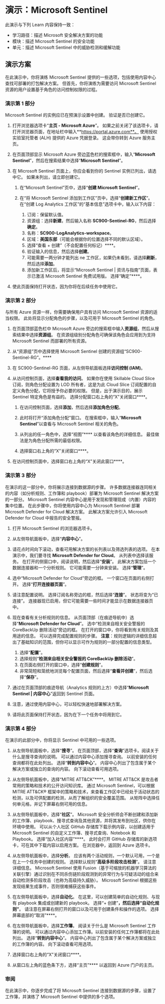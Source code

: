 <!---
---
Demo: Title: 'Microsoft Sentinel' Learning Path/Module/Title: '学习路径：描述 Microsoft 安全性解决方案的功能；模块 3：描述 Microsoft Sentinel 的安全性功能；第 3 单元：描述 Microsoft Sentinel 中的威胁检测和缓解功能'
---
--->

# 演示：Microsoft Sentinel

此演示与下列 Learn 内容保持一致：

- 学习路径：描述 Microsoft 安全解决方案的功能
- 模块：描述 Microsoft Sentinel 的安全功能
- 单元：描述 Microsoft Sentinel 中的威胁检测和缓解功能

## 演示方案

在此演示中，你将演练 Microsoft Sentinel 提供的一些选项，包括使用内容中心查找可部署的打包解决方案。  但首先，你将演练为需要访问 Microsoft Sentinel 资源的用户设置基于角色的访问控制权限的过程。

### 演示第 1 部分

Microsoft Sentinel 的实例应已在预演示设置中创建。 验证是否已创建它。

1. 打开浏览器选项卡“**主页 - Microsoft Azure**”。  如果之前关闭了该选项卡，请打开浏览器页面，在地址栏中输入**https://portal.azure.com**。 使用授权实验室托管者 (ALH) 提供的 Azure 凭据登录。  这会带你转到 Azure 服务主页。

1. 在页面顶部显示 Microsoft Azure 旁边蓝色栏的搜索框中，输入“**Microsoft Sentinel**”，然后在搜索结果中选择“**Microsoft Sentinel**”。  

1. 在 Microsoft Sentinel 页面上，你应会看到你的 Sentinel 实例已列出，请选中它。  如果未列出，请立即创建它。
    1. 在“Microsoft Sentinel”页中，选择“**创建 Microsoft Sentinel**”。

    1. 在“将 Microsoft Sentinel 添加到工作区”页中，选择“**创建新工作区**”。 在“创建 Log Analytics 工作区”的“基本信息”选项卡中，输入以下内容：
        1. 订阅：保留默认值。
        1. 资源组：选择**新建**，然后输入名称 **SC900-Sentinel-RG**，然后选择**确定**。
        1. 名称：**SC900-LogAnalytics-workspace**。
        1. 区域：**美国东部**（可能会根据你的位置选择不同的默认区域）。
        1. 选择“查看 + 创建”（不会配置任何标记）****。
        1. 验证输入的信息，然后选择**创建**。
        1. 可能需要一两分钟才能列出 ne 工作区，如果仍未看到，请选择**刷新**，然后选择**添加**。
        1. 添加新工作区后，将显示“Microsoft Sentinel | 资讯与指南”页面，表示已激活 Microsoft Sentinel 免费试用版。  选择“确定”****。

1. 使此页面保持打开状态，因为你将在后续任务中使用它。

### 演示第 2 部分

与所有 Azure 资源一样，你需要确保用户具有访问 Microsoft Sentinel 资源的适当权限。 此处将显示分配角色的步骤，以及可用于 Microsoft Sentinel 的角色。  

1. 在页面顶部蓝色栏中 Microsoft Azure 旁边的搜索框中输入**资源组**，然后从搜索结果中选择**资源组**。 在资源组级别分配角色可确保该角色会应用到为支持 Microsoft Sentinel 而部署的所有资源。

1. 从“资源组”页中选择使用 Microsoft Sentinel 创建的资源组“SC900-Sentinel-RG”。****

1. 在 SC900-Sentinel-RG 页面，从左侧导航面板选择**访问控制 (IAM)**。

1. 从访问控制页面，选择**查看我的访问**。  如果你在使用 Skillable Cloud Slice 订阅，则角色分配设置为 LOD 所有者，这是为此 Cloud Slice 订阅配置的自定义角色分配，它将授予你必要的权限。 但是，出于演示目的，展示 Sentinel 特定角色是有益的。  选择分配窗口右上角的“X”关闭窗口****。

    1. 在访问控制页面，选择**添加**，然后选择**添加角色分配**。

    1. 此时将打开“添加角色分配”窗口。  在搜索框中，输入“**Microsoft Sentinel**”以查看与 Microsoft Sentinel 相关的角色。
    1. 从列出的任一角色中，选择“视图”**** 以查看该角色的详细信息。  最佳做法是为角色分配所需的最低权限。  

    1. 选择窗口右上角的“X”关闭窗口****。

1. 在访问控制页面中，选择窗口右上角的“X”关闭此窗口****。

### 演示第 3 部分

在演示的这一部分中，你将展示连接到数据源的步骤。 许多数据连接器连同相关的内容（如分析规则、工作簿和 playbook）部署为 Microsoft Sentinel 解决方案的一部分。 Microsoft Sentinel 内容中心是用于发现和管理现成（内置）内容的集中位置。 在此步骤中，你将使用内容中心为 Microsoft Sentinel 部署 Microsoft Defender for Cloud 解决方案。  此解决方案允许引入 Microsoft Defender for Cloud 中报告的安全警报。

1. 打开 Microsoft Sentinel 的浏览器选项卡。

1. 从左侧导航面板中，选择“**内容中心**”。

1. 请花点时间向下滚动，查看可用解决方案的长列表以及筛选列表的选项。  在本演示中，我们要寻找 **Microsoft Defender for Cloud**。  从列表中选择该服务。  在打开的侧窗口中，阅读说明，然后选择“**安装**”。  此解决方案包括一个数据连接器和一个分析规则。 它可能需要一分钟来安装。  选择“**管理**”。

1. 选中“Microsoft Defender for Cloud”旁边的框。  一个窗口在页面的右侧打开。  选择“**打开连接器页面**”。

1. 请注意配置说明。  选择订阅名称旁边的框，然后选择“**连接**”。  状态将变为“已连接”。  连接器现已启用，但它可能需要一些时间才能显示在数据连接器页中。  

1. 现在查看有关分析规则的信息。  从页面顶部（在痕迹导航中）选择“**Microsoft Defender for Cloud**”。  选中“检测来自相关安全警报的 CoreBackUp 删除活动”旁边的框。 在打开的窗口中，你将看到有关规则及其用途的信息。  可以选择完成配置规则的步骤。  **注意**：规则逻辑的详细信息超出了基础知识的范围，但你可以显示可作为规则的一部分配置的信息类型。  
    1. 选择“**配置**”。
    1. 选择规则“**检测来自相关安全警报的 CoreBackUp 删除活动**”。
    1. 在页面右侧打开的窗口中，选择“**创建规则**”。
    1. 非常简短和笼统地浏览每个配置页面，然后选择“**查看并创建**”，然后选择“**保存**”。

1. 通过在页面顶部的痕迹导航（Analytics 规则的上方）中选择“**Microsoft Sentinel | 内容中心**”返回到 Sentinel 页面。

1. 注意，通过使用内容中心，可以轻松快速地部署解决方案。

1. 请将此页面保持打开状态，因为在下一个任务中将用到它。

### 演示第 4 部分

在演示的此部分中，你将显示 Sentinel 中可用的一些选项。

1. 从左侧导航面板中，选择“**搜寻**”。  在页面顶部，选择“**查询**”选项卡。阅读关于什么是搜寻查询的说明。 可以通过内容中心添加搜寻查询。 以前安装的任何查询都将在此处列出。 选择“**转到内容中心**”。  内容中心列出了包含属于某个解决方案或独立的查询的内容。  向下滚动查看可用选项。

1. 从左侧导航面板中，选择“MITRE ATT&CK”****。  MITRE ATT&CK 是攻击者常用的策略和技术的公开访问知识库。 通过 Microsoft Sentinel，可以根据 MITRE ATT&CK® 框架中的策略和技术，来查看工作区中已经处于活动状态的检测，以及可供配置的检测，从而了解组织的安全覆盖范围。  从矩阵中选择任何单元格，并记下屏幕右侧可用的信息。  

1. 从左侧导航面板中，选择“**社区**”。 Microsoft 安全分析师会不断创建和添加新的工作簿、playbook、搜寻式查询及其他资源，并将其发布到社区，供你在环境中使用。 可以从个人社区 GitHub 存储库下载示例内容，以创建适用于 Microsoft Sentinel 的自定义工作簿、搜寻式查询、Notebook 和 Playbook。  选择“加入社区内容”****。  此时会打开 GitHub 存储库的新选项卡，可在其中下载内容以启用方案。  在浏览器中，返回到 Azure 选项卡。

1. 从左侧导航面板中，选择**分析**。  应该有两个活动规则，一个默认可用，一个是在上一个任务中创建的规则。 选择默认规则“**高级多阶段攻击检测**”。  请注意详细信息。  Microsoft Sentinel 使用 Fusion（基于可缩放的机器学习算法的关联引擎）通过识别在不同杀伤链阶段观测到的异常行为与可疑活动的组合来自动检测多阶段攻击（也称为高级持久威胁）。 Microsoft Sentinel 根据这些发现结果生成事件，否则很难捕获这些事件。

1. 在左侧导航面板中，选择**自动化**。  在这里，可以创建简单的自动化规则、与现有 playbook 集成或创建新的 playbook。  选择“+ 创建”****，然后选择“自动化规则”****。  请注意在屏幕右侧打开的窗口以及可用于创建条件和操作的选项。  选择屏幕底部的“取消”****。

1. 在左侧导航面板中，选择**工作簿**。 阅读关于什么是 Microsoft Sentinel 工作簿的说明。  可以通过内容中心添加工作簿。以前安装的任何工作簿都将在此处列出。 选择“**转到内容中心**”。  内容中心列出了包含属于某个解决方案或独立的工作簿的内容。 向下滚动查看可用选项。

1. 选择窗口右上角的“X”关闭窗口****。

1. 从窗口左上角的蓝色条下方，选择“主页”**** 以返回到 Azure 门户的主页。  

### 审阅

在此演示中，你逐步完成了将 Microsoft Sentinel 连接到数据源的步骤，设置了工作簿，并演练了 Microsoft Sentinel 中提供的多个选项。
